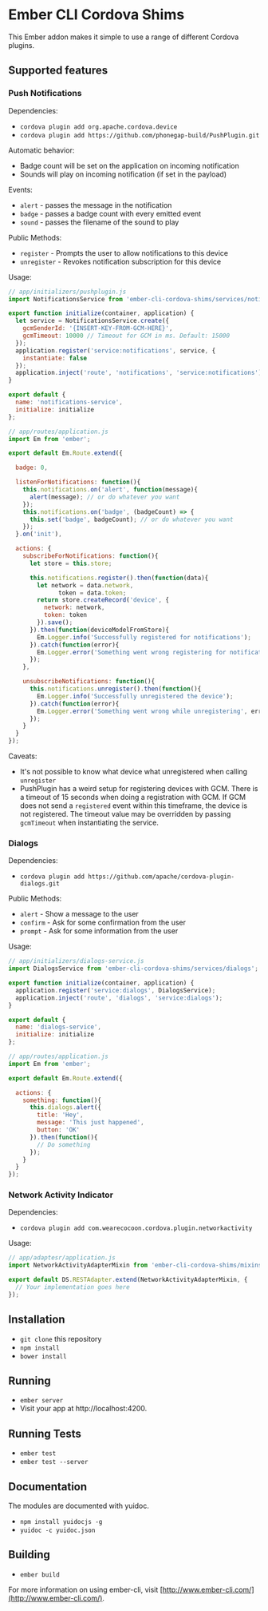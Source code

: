 # Ember CLI Cordova Shims

This Ember addon makes it simple to use a range of different Cordova plugins.

## Supported features

### Push Notifications

Dependencies:

* `cordova plugin add org.apache.cordova.device`
* `cordova plugin add https://github.com/phonegap-build/PushPlugin.git`

Automatic behavior:

* Badge count will be set on the application on incoming notification
* Sounds will play on incoming notification (if set in the payload)

Events:

* `alert` - passes the message in the notification
* `badge` - passes a badge count with every emitted event
* `sound` - passes the filename of the sound to play

Public Methods:

* `register` - Prompts the user to allow notifications to this device
* `unregister` - Revokes notification subscription for this device

Usage:

```javascript
// app/initializers/pushplugin.js
import NotificationsService from 'ember-cli-cordova-shims/services/notifications';

export function initialize(container, application) {
  let service = NotificationsService.create({
    gcmSenderId: '{INSERT-KEY-FROM-GCM-HERE}',
    gcmTimeout: 10000 // Timeout for GCM in ms. Default: 15000
  });
  application.register('service:notifications', service, {
    instantiate: false
  });
  application.inject('route', 'notifications', 'service:notifications');
}

export default {
  name: 'notifications-service',
  initialize: initialize
};
```

```javascript
// app/routes/application.js
import Em from 'ember';

export default Em.Route.extend({

  badge: 0,

  listenForNotifications: function(){
    this.notifications.on('alert', function(message){
      alert(message); // or do whatever you want
    });
    this.notifications.on('badge', (badgeCount) => {
      this.set('badge', badgeCount); // or do whatever you want
    });
  }.on('init'),

  actions: {
    subscribeForNotifications: function(){
      let store = this.store;

      this.notifications.register().then(function(data){
        let network = data.network,
              token = data.token;
        return store.createRecord('device', {
          network: network,
          token: token
        }).save();
      }).then(function(deviceModelFromStore){
        Em.Logger.info('Successfully registered for notifications');
      }).catch(function(error){
        Em.Logger.error('Something went wrong registering for notifications', error);
      });
    },

    unsubscribeNotifications: function(){
      this.notifications.unregister().then(function(){
        Em.Logger.info('Successfully unregistered the device');
      }).catch(function(error){
        Em.Logger.error('Something went wrong while unregistering', error);
      });
    }
  }
});
```

Caveats:

* It's not possible to know what device what unregistered when calling `unregister`
* PushPlugin has a weird setup for registering devices with GCM. There is a timeout
of 15 seconds when doing a registration with GCM. If GCM does not send a `registered`
event within this timeframe, the device is not registered. The timeout value may be
overridden by passing `gcmTimeout` when instantiating the service.

### Dialogs

Dependencies:

* `cordova plugin add https://github.com/apache/cordova-plugin-dialogs.git`

Public Methods:

* `alert` - Show a message to the user
* `confirm` - Ask for some confirmation from the user
* `prompt` - Ask for some information from the user

Usage:

```javascript
// app/initializers/dialogs-service.js
import DialogsService from 'ember-cli-cordova-shims/services/dialogs';

export function initialize(container, application) {
  application.register('service:dialogs', DialogsService);
  application.inject('route', 'dialogs', 'service:dialogs');
}

export default {
  name: 'dialogs-service',
  initialize: initialize
};
```

```javascript
// app/routes/application.js
import Em from 'ember';

export default Em.Route.extend({

  actions: {
    something: function(){
      this.dialogs.alert({
        title: 'Hey',
        message: 'This just happened',
        button: 'OK'
      }).then(function(){
        // Do something
      });
    }
  }
});
```

### Network Activity Indicator

Dependencies:

* `cordova plugin add com.wearecocoon.cordova.plugin.networkactivity`

Usage:

```javascript
// app/adaptesr/application.js
import NetworkActivityAdapterMixin from 'ember-cli-cordova-shims/mixins/network-activity-adapter';

export default DS.RESTAdapter.extend(NetworkActivityAdapterMixin, {
  // Your implementation goes here
});
```

## Installation

* `git clone` this repository
* `npm install`
* `bower install`

## Running

* `ember server`
* Visit your app at http://localhost:4200.

## Running Tests

* `ember test`
* `ember test --server`

## Documentation

The modules are documented with yuidoc.

* `npm install yuidocjs -g`
* `yuidoc -c yuidoc.json`

## Building

* `ember build`

For more information on using ember-cli, visit [http://www.ember-cli.com/](http://www.ember-cli.com/).

